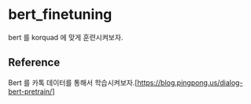 # bert_finetuning
bert 를 korquad 에 맞게 훈련시켜보자.

## Reference
Bert 를 카톡 데이터를 통해서 학습시켜보자.[https://blog.pingpong.us/dialog-bert-pretrain/]
